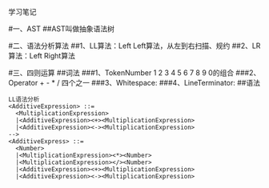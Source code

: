 学习笔记

#一、AST
  ##AST叫做抽象语法树

#二、语法分析算法
  ##1、LL算法：Left Left算法，从左到右扫描、规约
  ##2、LR算法：Left Right算法

#三、四则运算
  ##词法
    ###1、TokenNumber
      1 2 3 4 5 6 7 8 9 0的组合
    ###2、Operator
      + - * / 四个之一
    ###3、Whitespace:
      <SP>
    ###4、LineTerminator:
      <LF> <CR>
  ##语法

    LL语法分析
    <AdditiveExpression> ::=
      <MultiplicationExpression>
      |<AdditiveExpression><+><MultiplicationExpression>
      |<AdditiveExpression><-><MultiplicationExpression>
    -->
    <AdditiveExpress> ::=
      <Number>
      |<MultiplicationExpression><*><Number>
      |<MultiplicationExpression></><Number>
      |<AdditiveExpression><+><MultiplicationExpression>
      |<AdditiveExpression><-><MultiplicationExpression>
